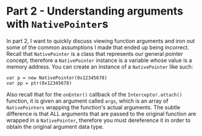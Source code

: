 # Part 2 - Understanding arguments with `NativePointer`s

In part 2, I want to quickly discuss viewing function arguments and iron out 
some of the common assumptions I made that ended up being incorrect.
Recall that `NativePointer` is a class that represents our general pointer concept,
therefore a `NativePointer` instance is a variable whose value is a memory address.
You can create an instance of a `NativePointer` like such:

```
var p = new NativePointer(0x12345678)
var pp = ptr(0x12345678)
```

Also recall that for the `onEnter()` callback of the `Interceptor.attach()` function, 
it is given an argument called `args`, which is an array of `NativePointers` wrapping
the function's actual arguments. The subtle difference is that ALL arguments that 
are passed to the original function are wrapped in a `NativePointer`, therefore
you must dereference it in order to obtain the original argument data type.

